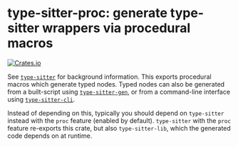 # type-sitter-proc: generate type-sitter wrappers via procedural macros

[![Crates.io](https://img.shields.io/crates/v/type-sitter-proc.svg)](https://crates.io/crates/type-sitter-proc)

See [`type-sitter`](https://github.com/Jakobeha/type-sitter#readme) for background information. This exports procedural macros which generate typed nodes. Typed nodes can also be generated from a built-script using [`type-sitter-gen`](https://crates.io/crates/type-sitter-gen), or from a command-line interface using [`type-sitter-cli`](https://crates.io/crates/type-sitter-cli).

Instead of depending on this, typically you should depend on `type-sitter` instead with the `proc` feature (enabled by default). `type-sitter` with the `proc` feature re-exports this crate, but also `type-sitter-lib`, which the generated code depends on at runtime.
